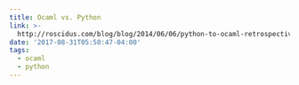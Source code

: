 ```yaml
---
title: Ocaml vs. Python
link: >-
  http://roscidus.com/blog/blog/2014/06/06/python-to-ocaml-retrospective/#ocaml-migration-overview
date: '2017-08-31T05:50:47-04:00'
tags:
  - ocaml
  - python
---
```


